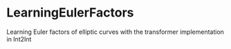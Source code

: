 # LearningEulerFactors
Learning Euler factors of elliptic curves with the transformer implementation in Int2Int
